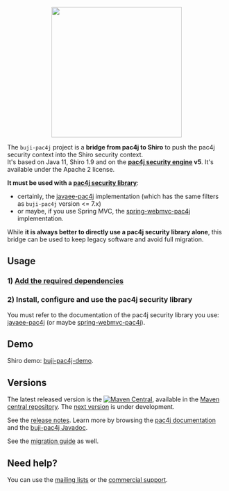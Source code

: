 <p align="center">
  <img src="https://pac4j.github.io/pac4j/img/logo-shiro.png" width="300" />
</p>

The `buji-pac4j` project is a **bridge from pac4j to Shiro** to push the pac4j security context into the Shiro security context.  
It's based on Java 11, Shiro 1.9 and on the **[pac4j security engine](https://github.com/pac4j/pac4j) v5**. It's available under the Apache 2 license.

**It must be used with a [pac4j security library](https://www.pac4j.org/implementations.html)**:
- certainly, the [javaee-pac4j](https://github.com/pac4j/jee-pac4j) implementation (which has the same filters as `buji-pac4j` version <= 7.x)
- or maybe, if you use Spring MVC, the [spring-webmvc-pac4j](https://github.com/pac4j/spring-webmvc-pac4j) implementation.

While **it is always better to directly use a pac4j security library alone**, this bridge can be used to keep legacy software and avoid full migration.


## Usage

### 1) [Add the required dependencies](https://github.com/bujiio/buji-pac4j/wiki/Dependencies)

### 2) Install, configure and use the pac4j security library

You must refer to the documentation of the pac4j security library you use: [javaee-pac4j](https://github.com/pac4j/jee-pac4j) (or maybe [spring-webmvc-pac4j](https://github.com/pac4j/spring-webmvc-pac4j)).


## Demo

Shiro demo: [buji-pac4j-demo](https://github.com/pac4j/buji-pac4j-demo).


## Versions

The latest released version is the [![Maven Central](https://maven-badges.herokuapp.com/maven-central/io.buji/buji-pac4j/badge.svg?style=flat)](https://maven-badges.herokuapp.com/maven-central/io.buji/buji-pac4j), available in the [Maven central repository](https://repo.maven.apache.org/maven2).
The [next version](https://github.com/bujiio/buji-pac4j/wiki/Next-version) is under development.

See the [release notes](https://github.com/bujiio/buji-pac4j/wiki/Release-Notes). Learn more by browsing the [pac4j documentation](https://www.javadoc.io/doc/org.pac4j/pac4j-core/5.4.5/index.html) and the [buji-pac4j Javadoc](http://www.javadoc.io/doc/io.buji/buji-pac4j/7.0.0).

See the [migration guide](https://github.com/bujiio/buji-pac4j/wiki/Migration-guide) as well.


## Need help?

You can use the [mailing lists](https://www.pac4j.org/mailing-lists.html) or the [commercial support](https://www.pac4j.org/commercial-support.html).

